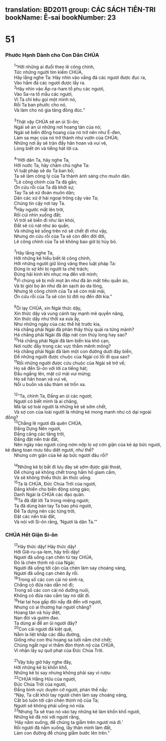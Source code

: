 translation: BD2011
group: CÁC SÁCH TIÊN-TRI
bookName: Ê-sai 
bookNumber: 23
-------

<div class="title"><h1>51</h1><h3>Phước Hạnh Dành cho Con Dân CHÚA</h3></div>
<span class="verse es_51_1">  <sup>1</sup>“Hỡi những ai đuổi theo lẽ công chính,<br/>  Tức những người tìm kiếm CHÚA,<br/>  Hãy lắng nghe Ta: Hãy nhìn vào vầng đá các ngươi được đục ra,<br/>  Vào hầm đá các ngươi được lấy ra.<br/></span>
<span class="verse es_51_2">  <sup>2</sup>Hãy nhìn vào Áp-ra-ham tổ phụ các ngươi,<br/>  Vào Sa-ra tổ mẫu các ngươi,<br/>  Vì Ta chỉ kêu gọi một mình nó,<br/>  Rồi Ta ban phước cho nó,<br/>  Và làm cho nó gia tăng đông đúc.”<br/><br/></span>
<span class="verse es_51_3">  <sup>3</sup>Thật vậy CHÚA sẽ an ủi Si-ôn;<br/>  Ngài sẽ an ủi những nơi hoang tàn của nó;<br/>  Ngài sẽ biến đồng hoang của nó trở nên như Ê-đen,<br/>  Làm sa mạc của nó trở thành như vườn của CHÚA;<br/>  Những nơi ấy sẽ tràn đầy hân hoan và vui vẻ,<br/>  Lòng biết ơn và tiếng hát lời ca.<br/><br/></span>
<span class="verse es_51_4">  <sup>4</sup>“Hỡi dân Ta, hãy nghe Ta,<br/>  Hỡi nước Ta, hãy chăm chú nghe Ta: <br/>  Vì luật pháp sẽ do Ta ban bố;<br/>  Ta sẽ làm công lý của Ta thành ánh sáng cho muôn dân.<br/></span>
<span class="verse es_51_5">  <sup>5</sup>Lẽ công chính của Ta đã gần;<br/>  Ơn cứu rỗi của Ta đã khởi sự;<br/>  Tay Ta sẽ xử đoán muôn dân;<br/>  Dân các xứ ở hải ngoại trông cậy vào Ta;<br/>  Chúng tin cậy nơi tay Ta.<br/></span>
<span class="verse es_51_6">  <sup>6</sup>Hãy ngước mắt lên trời,<br/>  Rồi cúi nhìn xuống đất;<br/>  Vì trời sẽ biến đi như làn khói,<br/>  Ðất sẽ cũ nát như áo quần,<br/>  Và những kẻ sống trên nó sẽ chết đi như vậy,<br/>  Nhưng ơn cứu rỗi của Ta sẽ còn đến đời đời,<br/>  Lẽ công chính của Ta sẽ không bao giờ bị hủy bỏ.<br/><br/></span>
<span class="verse es_51_7">  <sup>7</sup>Hãy lắng nghe Ta,<br/>  Hỡi những kẻ hiểu biết lẽ công chính,<br/>  Hỡi những người giữ lòng vâng theo luật pháp Ta:<br/>  Ðừng lo sợ khi bị người ta chê trách;<br/>  Ðừng hãi kinh khi nhục mạ đến với mình;<br/></span>
<span class="verse es_51_8">  <sup>8</sup>Vì chúng sẽ bị mối mọt ăn như đã ăn mất tiêu quần áo,<br/>  Và bị giòi bọ ăn như đã ăn sạch áo da lông,<br/>  Nhưng lẽ công chính của Ta sẽ còn mãi mãi,<br/>  Ơn cứu rỗi của Ta sẽ còn từ đời nọ đến đời kia.”<br/><br/></span>
<span class="verse es_51_9">  <sup>9</sup>Ôi lạy CHÚA, xin Ngài thức dậy,<br/>  Xin thức dậy và vung cánh tay mạnh mẽ quyền năng,<br/>  Xin thức dậy như thời xa xưa ấy,<br/>  Như những ngày của các thế hệ trước kia,<br/>  Há chẳng phải Ngài đã phân thây thủy quái ra từng mảnh?<br/>  Há chẳng phải Ngài đã đập nát con thủy long hay sao?<br/></span>
<span class="verse es_51_10">  <sup>10</sup>Há chẳng phải Ngài đã làm biển kia khô cạn,<br/>  Nơi nước đầy trong các vực thẳm mênh mông?<br/>  Há chẳng phải Ngài đã làm một con đường dưới đáy biển,<br/>  Ðể những người được chuộc của Ngài có lối đi qua sao?<br/></span>
<span class="verse es_51_11">  <sup>11</sup>Rồi những người được cứu chuộc của Ngài sẽ trở về;<br/>  Họ sẽ đến Si-ôn với lời ca tiếng hát;<br/>  Ðầu ngẩng lên, mặt cứ mãi vui mừng;<br/>  Họ sẽ hân hoan và vui vẻ,<br/>  Nỗi u buồn và sầu thảm sẽ trốn xa.<br/><br/></span>
<span class="verse es_51_12">  <sup>12</sup>“Ta, chính Ta, Ðấng an ủi các ngươi;<br/>  Ngươi có biết mình là ai chăng,<br/>  Mà lại sợ loài người là những kẻ sẽ sớm chết,<br/>  Và sợ con của loài người là những kẻ mong manh như cỏ dại ngoài đồng?<br/></span>
<span class="verse es_51_13">  <sup>13</sup>Chẳng lẽ ngươi đã quên CHÚA,<br/>  Ðấng Dựng Nên ngươi,<br/>  Ðấng căng các tầng trời,<br/>  Ðấng đặt nền trái đất,<br/>  Nên ngày nào ngươi cũng nơm nớp lo sợ cơn giận của kẻ áp bức ngươi, kẻ đang toan mưu tiêu diệt ngươi, như thế?<br/>  Nhưng cơn giận của kẻ áp bức ngươi đâu rồi?<br/><br/></span>
<span class="verse es_51_14">  <sup>14</sup>Những kẻ bị bắt đi lưu đày sẽ sớm được giải thoát,<br/>  Ðể chúng sẽ không chết trong hầm hố giam cầm,<br/>  Và sẽ không thiếu thức ăn thức uống.<br/></span>
<span class="verse es_51_15">  <sup>15</sup>Ta là CHÚA, Ðức Chúa Trời của ngươi,<br/>  Ðấng khiến cho biển động sóng gào;<br/>  Danh Ngài là CHÚA các đạo quân.<br/></span>
<span class="verse es_51_16">  <sup>16</sup>Ta đã đặt lời Ta trong miệng ngươi;<br/>  Ta đã dùng bàn tay Ta bao phủ ngươi,<br/>  Ðể Ta dựng nên các từng trời,<br/>  Ðặt các nền trái đất,<br/>  Và nói với Si-ôn rằng, ‘Ngươi là dân Ta.’”<br/></span>
<div class="title"><h3>CHÚA Hết Giận Si-ôn</h3></div>
<span class="verse es_51_17">  <sup>17</sup>Hãy thức dậy! Hãy thức dậy!<br/>  Hỡi Giê-ru-sa-lem, hãy trỗi dậy!<br/>  Ngươi đã uống cạn chén từ tay CHÚA,<br/>  Ðó là chén thịnh nộ của Ngài;<br/>  Ngươi đã uống tới cặn của chén làm say choáng váng,<br/>  Ngươi đã uống cạn chén ấy rồi.<br/></span>
<span class="verse es_51_18">  <sup>18</sup>Trong số các con cái nó sinh ra,<br/>  Chẳng có đứa nào dẫn nó đi;<br/>  Trong số các con cái nó dưỡng nuôi,<br/>  Không có đứa nào cầm tay nó dắt đi.<br/></span>
<span class="verse es_51_19">  <sup>19</sup>Hai tai họa gấp đôi nầy đã đến với ngươi,<br/>  Nhưng có ai thương hại ngươi chăng?<br/>  Hoang tàn và hủy diệt,<br/>  Nạn đói và gươm đao.<br/>  Ta dùng ai để an ủi ngươi đây?<br/></span>
<span class="verse es_51_20">  <sup>20</sup>Con cái ngươi đã kiệt quệ,<br/>  Nằm la liệt khắp các đầu đường,<br/>  Giống như con thú hoang sa lưới nằm chờ chết;<br/>  Chúng ngất ngư vì thấm đòn thịnh nộ của CHÚA,<br/>  Vì nhận lấy sự quở phạt của Ðức Chúa Trời.<br/><br/></span>
<span class="verse es_51_21">  <sup>21</sup>Vậy bây giờ hãy nghe đây,<br/>  Hỡi những kẻ bị khốn khổ,<br/>  Những kẻ bị say nhưng không phải say vì rượu:<br/></span>
<span class="verse es_51_22">  <sup>22</sup>CHÚA Hằng Hữu của ngươi,<br/>  Ðức Chúa Trời của ngươi,<br/>  Ðấng binh vực duyên cớ ngươi, phán thế nầy: <br/>  “Này, Ta cất khỏi tay ngươi chén làm say choáng váng,<br/>  Cất bỏ luôn tới cặn chén thịnh nộ của Ta;<br/>  Ngươi sẽ không phải uống nó nữa.<br/></span>
<span class="verse es_51_23">  <sup>23</sup>Nhưng Ta sẽ trao nó vào tay những kẻ làm khốn khổ ngươi,<br/>  Những kẻ đã nói với ngươi rằng, <br/>  ‘Hãy nằm xuống, để chúng ta giẫm trên ngươi mà đi.’<br/>  Rồi ngươi đã nằm xuống, lấy thân mình làm đất,<br/>  Làm con đường để chúng giẫm bước lên trên.”<br/></span>
